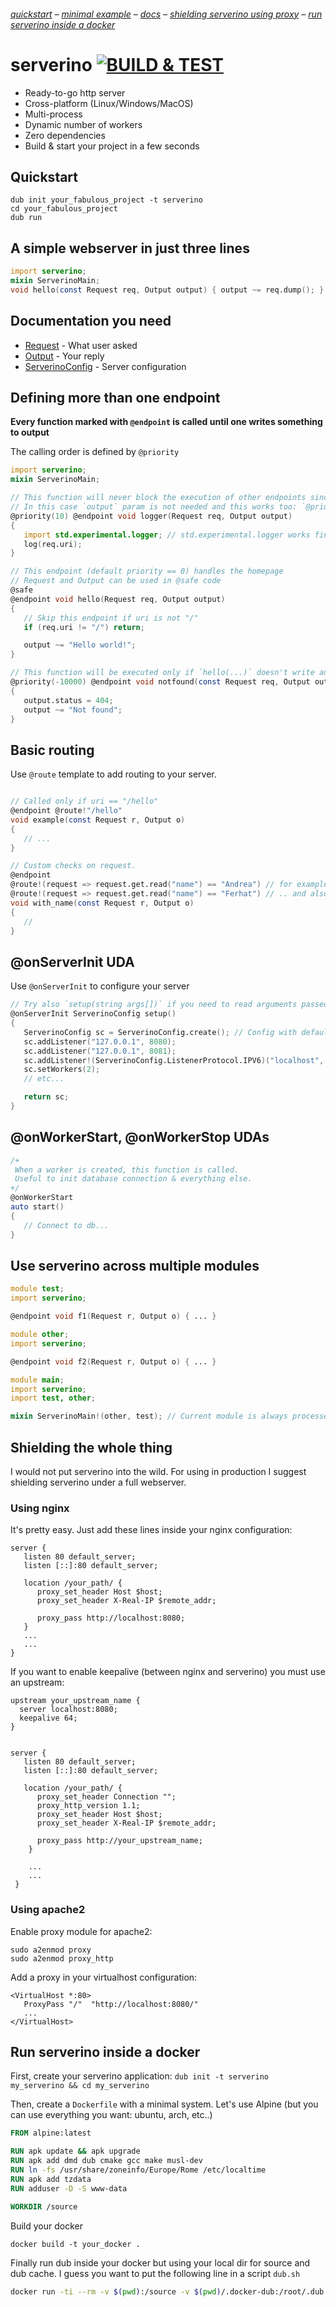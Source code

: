 ###### [quickstart](#quickstart) – [minimal example](#a-simple-webserver-in-just-three-lines) – [docs]( #documentation-you-need) – [shielding serverino using proxy](#shielding-the-whole-thing) – [run serverino inside a docker](#run-serverino-inside-a-docker) 

# serverino [![BUILD & TEST](https://github.com/trikko/serverino/actions/workflows/d.yml/badge.svg)](https://github.com/trikko/serverino/actions/workflows/d.yml)
* Ready-to-go http server
* Cross-platform (Linux/Windows/MacOS)
* Multi-process
* Dynamic number of workers
* Zero dependencies
* Build & start your project in a few seconds


## Quickstart
```
dub init your_fabulous_project -t serverino
cd your_fabulous_project
dub run
```

## A simple webserver in just three lines
```d
import serverino;
mixin ServerinoMain;
void hello(const Request req, Output output) { output ~= req.dump(); }
```

## Documentation you need
* [Request](https://serverino.dpldocs.info/serverino.interfaces.Request.html) - What user asked
* [Output](https://serverino.dpldocs.info/serverino.interfaces.Output.html) - Your reply
* [ServerinoConfig](https://serverino.dpldocs.info/serverino.config.ServerinoConfig.html) - Server configuration

## Defining more than one endpoint
**Every function marked with ```@endpoint``` is called until one writes something to output**

The calling order is defined by ```@priority```

```d
import serverino;
mixin ServerinoMain;

// This function will never block the execution of other endpoints since it doesn't write anything to output
// In this case `output` param is not needed and this works too: `@priority(10) @endpoint void logger(Request req)`
@priority(10) @endpoint void logger(Request req, Output output)
{
   import std.experimental.logger; // std.experimental.logger works fine!
   log(req.uri);
}

// This endpoint (default priority == 0) handles the homepage
// Request and Output can be used in @safe code
@safe
@endpoint void hello(Request req, Output output)
{
   // Skip this endpoint if uri is not "/"
   if (req.uri != "/") return;

   output ~= "Hello world!";
}

// This function will be executed only if `hello(...)` doesn't write anything to output.
@priority(-10000) @endpoint void notfound(const Request req, Output output)
{
   output.status = 404;
   output ~= "Not found";
}
```

## Basic routing
Use ```@route``` template to add routing to your server.
```d

// Called only if uri == "/hello"
@endpoint @route!"/hello"
void example(const Request r, Output o)
{
   // ...
}

// Custom checks on request. 
@endpoint 
@route!(request => request.get.read("name") == "Andrea") // for example /uri?name=Andrea ...
@route!(request => request.get.read("name") == "Ferhat") // .. and also /uri?name=Ferhat
void with_name(const Request r, Output o)
{
   //
}
```

## @onServerInit UDA
Use ```@onServerInit``` to configure your server
```d
// Try also `setup(string args[])` if you need to read arguments passed to your application
@onServerInit ServerinoConfig setup()
{
   ServerinoConfig sc = ServerinoConfig.create(); // Config with default params
   sc.addListener("127.0.0.1", 8080);
   sc.addListener("127.0.0.1", 8081);
   sc.addListener!(ServerinoConfig.ListenerProtocol.IPV6)("localhost", 8082); // IPV6
   sc.setWorkers(2);
   // etc...

   return sc;
}

```

## @onWorkerStart, @onWorkerStop UDAs

```d
/+
 When a worker is created, this function is called.
 Useful to init database connection & everything else.
+/
@onWorkerStart
auto start()
{
   // Connect to db...
}
```

## Use serverino across multiple modules

```d
module test;
import serverino;

@endpoint void f1(Request r, Output o) { ... }
```

```d
module other;
import serverino;

@endpoint void f2(Request r, Output o) { ... }
```

```d
module main;
import serverino;
import test, other;

mixin ServerinoMain!(other, test); // Current module is always processed
```

## Shielding the whole thing
I would not put serverino into the wild. For using in production I suggest shielding serverino under a full webserver.

### Using nginx
It's pretty easy. Just add these lines inside your nginx configuration:

```
server {
   listen 80 default_server;
   listen [::]:80 default_server;
   
   location /your_path/ {
      proxy_set_header Host $host;
      proxy_set_header X-Real-IP $remote_addr;
      
      proxy_pass http://localhost:8080;
   }
   ...
   ...
}
```

If you want to enable keepalive (between nginx and serverino) you must use an upstream:

```
upstream your_upstream_name {
  server localhost:8080;
  keepalive 64;
}


server {
   listen 80 default_server;
   listen [::]:80 default_server;

   location /your_path/ {
      proxy_set_header Connection "";
      proxy_http_version 1.1;
      proxy_set_header Host $host;
      proxy_set_header X-Real-IP $remote_addr;
      
      proxy_pass http://your_upstream_name;
    }
    
    ...
    ...
 }
```
### Using apache2
Enable proxy module for apache2:
```
sudo a2enmod proxy
sudo a2enmod proxy_http
```

Add a proxy in your virtualhost configuration:
```
<VirtualHost *:80>
   ProxyPass "/"  "http://localhost:8080/"
   ...
</VirtualHost>
```

## Run serverino inside a docker

First, create your serverino application:
```dub init -t serverino my_serverino && cd my_serverino```

Then, create a ```Dockerfile``` with a minimal system. Let's use Alpine (but you can use everything you want: ubuntu, arch, etc..)

```Dockerfile
FROM alpine:latest

RUN apk update && apk upgrade
RUN apk add dmd dub cmake gcc make musl-dev
RUN ln -fs /usr/share/zoneinfo/Europe/Rome /etc/localtime
RUN apk add tzdata
RUN adduser -D -S www-data

WORKDIR /source
```

Build your docker
```
docker build -t your_docker .
```

Finally run dub inside your docker but using your local dir for source and dub cache. I guess you want to put the following line in a script ```dub.sh```
```sh
docker run -ti --rm -v $(pwd):/source -v $(pwd)/.docker-dub:/root/.dub -p 8080:8080 your_docker dub
```
